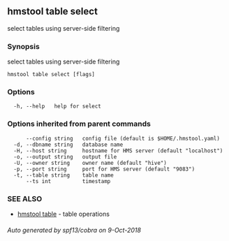 ## hmstool table select

select tables using server-side filtering

### Synopsis

select tables using server-side filtering

```
hmstool table select [flags]
```

### Options

```
  -h, --help   help for select
```

### Options inherited from parent commands

```
      --config string   config file (default is $HOME/.hmstool.yaml)
  -d, --dbname string   database name
  -H, --host string     hostname for HMS server (default "localhost")
  -o, --output string   output file
  -U, --owner string    owner name (default "hive")
  -p, --port string     port for HMS server (default "9083")
  -t, --table string    table name
      --ts int          timestamp
```

### SEE ALSO

* [hmstool table](hmstool_table.md)	 - table operations

###### Auto generated by spf13/cobra on 9-Oct-2018
